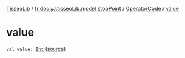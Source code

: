 [TisseoLib](../../index.md) / [fr.docjyJ.tisseoLib.model.stopPoint](../index.md) / [OperatorCode](index.md) / [value](./value.md)

# value

`val value: `[`Int`](https://kotlinlang.org/api/latest/jvm/stdlib/kotlin/-int/index.html) [(source)](https://github.com/docjyJ/TisseoLib/tree/master/src/main/kotlin/fr/docjyJ/tisseoLib/model/stopPoint/OperatorCode.kt#L5)